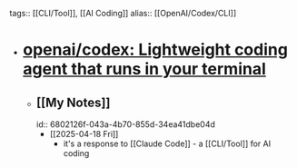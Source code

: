 tags:: [[CLI/Tool]], [[AI Coding]]
alias:: [[OpenAI/Codex/CLI]]

- # [openai/codex: Lightweight coding agent that runs in your terminal](https://github.com/openai/codex)
	- ## [[My Notes]] 
	  id:: 6802126f-043a-4b70-855d-34ea41dbe04d
		- [[2025-04-18 Fri]]
			- it's a response to [[Claude Code]] - a [[CLI/Tool]] for AI coding